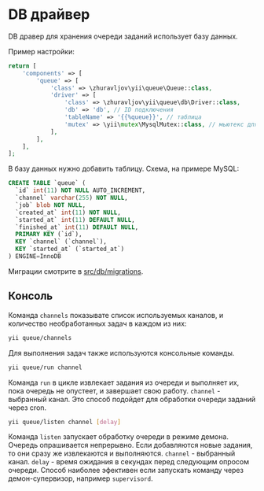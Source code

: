 DB драйвер
==========

DB дравер для хранения очереди заданий использует базу данных.

Пример настройки:

```php
return [
    'components' => [
        'queue' => [
            'class' => \zhuravljov\yii\queue\Queue::class,
            'driver' => [
                'class' => \zhuravljov\yii\queue\db\Driver::class,
                'db' => 'db', // ID подключения
                'tableName' => '{{%queue}}', // таблица
                'mutex' => \yii\mutex\MysqlMutex::class, // мьютекс для синхронизации запросов
            ],
        ],
    ],
];
```

В базу данных нужно добавить таблицу. Схема, на примере MySQL:

```SQL
CREATE TABLE `queue` (
  `id` int(11) NOT NULL AUTO_INCREMENT,
  `channel` varchar(255) NOT NULL,
  `job` blob NOT NULL,
  `created_at` int(11) NOT NULL,
  `started_at` int(11) DEFAULT NULL,
  `finished_at` int(11) DEFAULT NULL,
  PRIMARY KEY (`id`),
  KEY `channel` (`channel`),
  KEY `started_at` (`started_at`)
) ENGINE=InnoDB
```

Миграции смотрите в [src/db/migrations](../../src/db/migrations).

Консоль
-------

Команда `channels` показывате список используемых каналов, и количество необработанных задач в
каждом из них: 

```bash
yii queue/channels
```

Для выполнения задач также используются консольные команды.

```bash
yii queue/run channel
```

Команда `run` в цикле извлекает задания из очереди и выполняет их, пока очередь не опустеет, и
завершает свою работу. `channel` - выбранный канал. Это способ подойдет для обработки очереди
заданий через cron.

```bash
yii queue/listen channel [delay]
```

Команда `listen` запускает обработку очереди в режиме демона. Очередь опрашивается непрерывно.
Если добавляются новые задания, то они сразу же извлекаются и выполняются. `channel` - выбранный
канал. `delay` - время ожидания в секундах перед следующим опросом очереди. Способ наиболее
эфективен если запускать команду через демон-супервизор, например `supervisord`.
